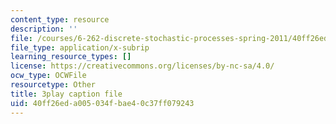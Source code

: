 ```yaml
---
content_type: resource
description: ''
file: /courses/6-262-discrete-stochastic-processes-spring-2011/40ff26eda005034fbae40c37ff079243_uHMVJJHsym4.srt
file_type: application/x-subrip
learning_resource_types: []
license: https://creativecommons.org/licenses/by-nc-sa/4.0/
ocw_type: OCWFile
resourcetype: Other
title: 3play caption file
uid: 40ff26ed-a005-034f-bae4-0c37ff079243
---
```

